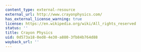 ```yaml
---
content_type: external-resource
external_url: http://www.crayonphysics.com/
has_external_license_warning: true
license: https://en.wikipedia.org/wiki/All_rights_reserved
status: ''
title: Crayon Physics
uid: 0d573a18-0ed8-4e30-a880-3fb84b764d88
wayback_url: ''
---
```

